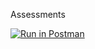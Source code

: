 Assessments

[![Run in Postman](https://run.pstmn.io/button.svg)](https://app.getpostman.com/run-collection/b77b09a44517200b15a6)
